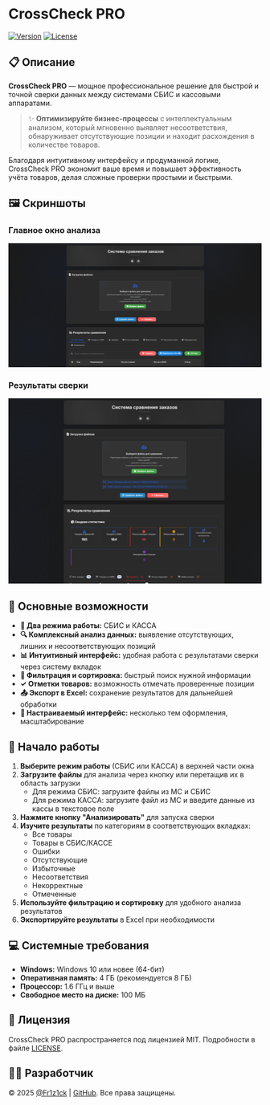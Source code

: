 # CrossCheck PRO

[![Version](https://img.shields.io/badge/версия-1.0.1-blue.svg)](https://github.com/Fr1z1ck/CrossCheck-PRO/releases)
[![License](https://img.shields.io/badge/лицензия-MIT-green.svg)](LICENSE)

## 📋 Описание

**CrossCheck PRO** — мощное профессиональное решение для быстрой и точной сверки данных между системами СБИС и кассовыми аппаратами. 

> ✨ **Оптимизируйте бизнес-процессы** с интеллектуальным анализом, который мгновенно выявляет несоответствия, обнаруживает отсутствующие позиции и находит расхождения в количестве товаров.

Благодаря интуитивному интерфейсу и продуманной логике, CrossCheck PRO экономит ваше время и повышает эффективность учёта товаров, делая сложные проверки простыми и быстрыми.

## 🖼️ Скриншоты

### Главное окно анализа

![Главное окно](Скриншот/1.png)

### Результаты сверки

![Результаты сверки](Скриншот/2.png)

## 🚀 Основные возможности

- **🔄 Два режима работы:** СБИС и КАССА
- **🔍 Комплексный анализ данных:** выявление отсутствующих, лишних и несоответствующих позиций
- **📊 Интуитивный интерфейс:** удобная работа с результатами сверки через систему вкладок
- **🔎 Фильтрация и сортировка:** быстрый поиск нужной информации
- **✓ Отметки товаров:** возможность отмечать проверенные позиции
- **📤 Экспорт в Excel:** сохранение результатов для дальнейшей обработки
- **🎨 Настраиваемый интерфейс:** несколько тем оформления, масштабирование

## 🏁 Начало работы

1. **Выберите режим работы** (СБИС или КАССА) в верхней части окна
2. **Загрузите файлы** для анализа через кнопку или перетащив их в область загрузки
   - Для режима СБИС: загрузите файлы из МС и СБИС
   - Для режима КАССА: загрузите файл из МС и введите данные из кассы в текстовое поле
3. **Нажмите кнопку "Анализировать"** для запуска сверки
4. **Изучите результаты** по категориям в соответствующих вкладках:
   - Все товары
   - Товары в СБИС/КАССЕ
   - Ошибки
   - Отсутствующие
   - Избыточные
   - Несоответствия
   - Некорректные
   - Отмеченные
5. **Используйте фильтрацию и сортировку** для удобного анализа результатов
6. **Экспортируйте результаты** в Excel при необходимости

## 💻 Системные требования

- **Windows:** Windows 10 или новее (64-бит)
- **Оперативная память:** 4 ГБ (рекомендуется 8 ГБ)
- **Процессор:** 1.6 ГГц и выше
- **Свободное место на диске:** 100 МБ

## 📜 Лицензия

CrossCheck PRO распространяется под лицензией MIT. Подробности в файле [LICENSE](LICENSE).

## 👨‍💻 Разработчик

© 2025 [@Fr1z1ck](https://t.me/Fr1z1ck) | [GitHub](https://github.com/Fr1z1ck). Все права защищены. 